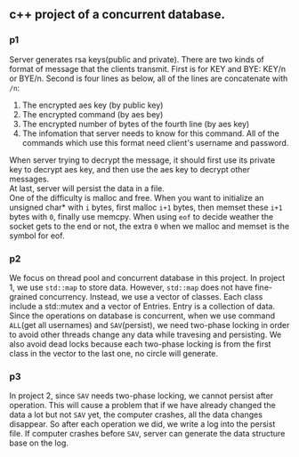 ## c++ project of a concurrent database.

### p1
Server generates rsa keys(public and private). There are two kinds of format of message that the clients transmit. First is for KEY and BYE: KEY/n or BYE/n. Second is four lines as below, all of the lines are concatenate with `/n`:
1. The encrypted aes key (by public key)
2. The encrypted command (by aes bey)
3. The encrypted number of bytes of the fourth line (by aes key)
4. The infomation that server needs to know for this command. All of the commands which use this format need client's username and password.

When server trying to decrypt the message, it should first use its private key to decrypt aes key, and then use the aes key to decrypt other messages.<br>
At last, server will persist the data in a file.<br>
One of the difficulty is malloc and free. When you want to initialize an unsigned char* with `i` bytes, first malloc `i+1` bytes, then memset these `i+1` bytes with `0`, finally use memcpy. When using `eof` to decide weather the socket gets to the end or not, the extra `0` when we malloc and memset is the symbol for eof.

### p2
We focus on thread pool and concurrent database in this project. In project 1, we use `std::map` to store data. However, `std::map` does not have fine-grained concurrency. Instead, we use a vector of classes. Each class include a std::mutex and a vector of Entries. Entry is a collection of data.<br>
Since the operations on database is concurrent, when we use command `ALL`(get all usernames) and `SAV`(persist), we need two-phase locking in order to avoid other threads change any data while travesing and persisting. We also avoid dead locks because each two-phase locking is from the first class in the vector to the last one, no circle will generate.

### p3
In project 2, since `SAV` needs two-phase locking, we cannot persist after operation. This will cause a problem that if we have already changed the data a lot but not `SAV` yet, the computer crashes, all the data changes disappear. So after each operation we did, we write a log into the persist file. If computer crashes before `SAV`, server can generate the data structure base on the log.



